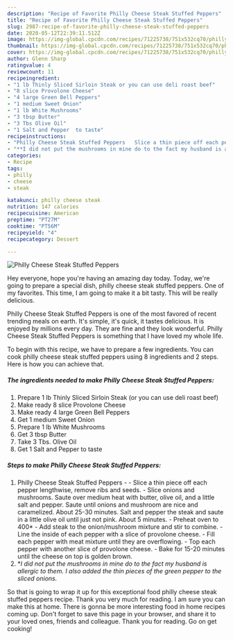 ```yaml
---
description: "Recipe of Favorite Philly Cheese Steak Stuffed Peppers"
title: "Recipe of Favorite Philly Cheese Steak Stuffed Peppers"
slug: 2987-recipe-of-favorite-philly-cheese-steak-stuffed-peppers
date: 2020-05-12T22:39:11.512Z
image: https://img-global.cpcdn.com/recipes/71225738/751x532cq70/philly-cheese-steak-stuffed-peppers-recipe-main-photo.jpg
thumbnail: https://img-global.cpcdn.com/recipes/71225738/751x532cq70/philly-cheese-steak-stuffed-peppers-recipe-main-photo.jpg
cover: https://img-global.cpcdn.com/recipes/71225738/751x532cq70/philly-cheese-steak-stuffed-peppers-recipe-main-photo.jpg
author: Glenn Sharp
ratingvalue: 4
reviewcount: 11
recipeingredient:
- "1 lb Thinly Sliced Sirloin Steak or you can use deli roast beef"
- "8 slice Provolone Cheese"
- "4 large Green Bell Peppers"
- "1 medium Sweet Onion"
- "1 lb White Mushrooms"
- "3 tbsp Butter"
- "3 Tbs Olive Oil"
- "1 Salt and Pepper  to taste"
recipeinstructions:
- "Philly Cheese Steak Stuffed Peppers   Slice a thin piece off each pepper lengthwise, remove ribs and seeds. Slice onions and mushrooms. Saute over medium heat with butter, olive oil, and a little salt and pepper. Saute until onions and mushroom are nice and caramelized. About 25-30 minutes. Salt and pepper the steak and saute in a little olive oil until just not pink. About 5 minutes. Preheat oven to 400* Add steak to the onion/mushroom mixture and stir to combine. Line the inside of each pepper with a slice of provolone cheese. Fill each pepper with meat mixture until they are overflowing. Top each pepper with another slice of provolone cheese. Bake for 15-20 minutes until the cheese on top is golden brown."
- "**I did not put the mushrooms in mine do to the fact my husband is allergic to them. I also added the thin pieces of the green pepper to the sliced onions.*"
categories:
- Recipe
tags:
- philly
- cheese
- steak

katakunci: philly cheese steak 
nutrition: 147 calories
recipecuisine: American
preptime: "PT27M"
cooktime: "PT56M"
recipeyield: "4"
recipecategory: Dessert

---
```



![Philly Cheese Steak Stuffed Peppers](https://img-global.cpcdn.com/recipes/71225738/751x532cq70/philly-cheese-steak-stuffed-peppers-recipe-main-photo.jpg)

Hey everyone, hope you're having an amazing day today. Today, we're going to prepare a special dish, philly cheese steak stuffed peppers. One of my favorites. This time, I am going to make it a bit tasty. This will be really delicious.

Philly Cheese Steak Stuffed Peppers is one of the most favored of recent trending meals on earth. It's simple, it's quick, it tastes delicious. It is enjoyed by millions every day. They are fine and they look wonderful. Philly Cheese Steak Stuffed Peppers is something that I have loved my whole life.




To begin with this recipe, we have to prepare a few ingredients. You can cook philly cheese steak stuffed peppers using 8 ingredients and 2 steps. Here is how you can achieve that.

<!--inarticleads1-->

##### The ingredients needed to make Philly Cheese Steak Stuffed Peppers:

1. Prepare 1 lb Thinly Sliced Sirloin Steak (or you can use deli roast beef)
1. Make ready 8 slice Provolone Cheese
1. Make ready 4 large Green Bell Peppers
1. Get 1 medium Sweet Onion
1. Prepare 1 lb White Mushrooms
1. Get 3 tbsp Butter
1. Take 3 Tbs. Olive Oil
1. Get 1 Salt and Pepper  to taste




<!--inarticleads2-->

##### Steps to make Philly Cheese Steak Stuffed Peppers:

1. Philly Cheese Steak Stuffed Peppers  -  - Slice a thin piece off each pepper lengthwise, remove ribs and seeds. - Slice onions and mushrooms. Saute over medium heat with butter, olive oil, and a little salt and pepper. Saute until onions and mushroom are nice and caramelized. About 25-30 minutes. Salt and pepper the steak and saute in a little olive oil until just not pink. About 5 minutes. - Preheat oven to 400* - Add steak to the onion/mushroom mixture and stir to combine. - Line the inside of each pepper with a slice of provolone cheese. - Fill each pepper with meat mixture until they are overflowing. - Top each pepper with another slice of provolone cheese. - Bake for 15-20 minutes until the cheese on top is golden brown.
1. **I did not put the mushrooms in mine do to the fact my husband is allergic to them. I also added the thin pieces of the green pepper to the sliced onions.*




So that is going to wrap it up for this exceptional food philly cheese steak stuffed peppers recipe. Thank you very much for reading. I am sure you can make this at home. There is gonna be more interesting food in home recipes coming up. Don't forget to save this page in your browser, and share it to your loved ones, friends and colleague. Thank you for reading. Go on get cooking!

